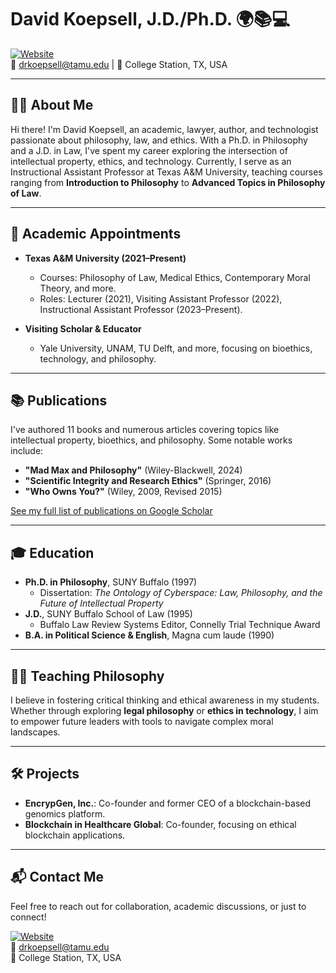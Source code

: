# David Koepsell, J.D./Ph.D. 🌍📚💻

[![Website](https://img.shields.io/badge/website-davidkoepsell.com-blue)](http://davidkoepsell.com)  
📧 drkoepsell@tamu.edu | 📍 College Station, TX, USA

---

## 👨‍🎓 About Me

Hi there! I'm David Koepsell, an academic, lawyer, author, and technologist passionate about philosophy, law, and ethics. With a Ph.D. in Philosophy and a J.D. in Law, I've spent my career exploring the intersection of intellectual property, ethics, and technology. Currently, I serve as an Instructional Assistant Professor at Texas A&M University, teaching courses ranging from **Introduction to Philosophy** to **Advanced Topics in Philosophy of Law**.

---

## 🏫 Academic Appointments

- **Texas A&M University (2021–Present)**  
  - Courses: Philosophy of Law, Medical Ethics, Contemporary Moral Theory, and more.
  - Roles: Lecturer (2021), Visiting Assistant Professor (2022), Instructional Assistant Professor (2023–Present).
  
- **Visiting Scholar & Educator**  
  - Yale University, UNAM, TU Delft, and more, focusing on bioethics, technology, and philosophy.

---

## 📚 Publications

I've authored 11 books and numerous articles covering topics like intellectual property, bioethics, and philosophy. Some notable works include:  
- **"Mad Max and Philosophy"** (Wiley-Blackwell, 2024)  
- **"Scientific Integrity and Research Ethics"** (Springer, 2016)  
- **"Who Owns You?"** (Wiley, 2009, Revised 2015)  

[See my full list of publications on Google Scholar](https://scholar.google.com/citations?user=LsroX8QAAAAJ&hl=en&oi=ao)

---

## 🎓 Education

- **Ph.D. in Philosophy**, SUNY Buffalo (1997)  
  - Dissertation: *The Ontology of Cyberspace: Law, Philosophy, and the Future of Intellectual Property*
- **J.D.**, SUNY Buffalo School of Law (1995)  
  - Buffalo Law Review Systems Editor, Connelly Trial Technique Award  
- **B.A. in Political Science & English**, Magna cum laude (1990)  

---

## 🧑‍🏫 Teaching Philosophy

I believe in fostering critical thinking and ethical awareness in my students. Whether through exploring **legal philosophy** or **ethics in technology**, I aim to empower future leaders with tools to navigate complex moral landscapes.

---

## 🛠️ Projects

- **EncrypGen, Inc.**: Co-founder and former CEO of a blockchain-based genomics platform.  
- **Blockchain in Healthcare Global**: Co-founder, focusing on ethical blockchain applications.

---

## 📬 Contact Me

Feel free to reach out for collaboration, academic discussions, or just to connect!  

[![Website](https://img.shields.io/badge/website-davidkoepsell.com-blue)](http://davidkoepsell.com)  
📧 drkoepsell@tamu.edu  
📍 College Station, TX, USA


